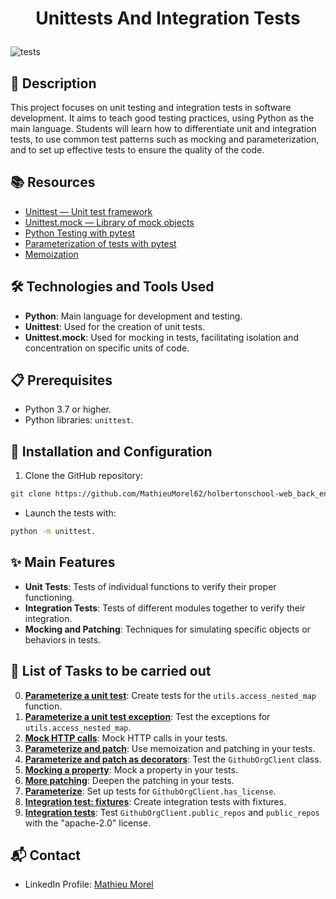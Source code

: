 # <p align="center">Unittests And Integration Tests</p>

![tests](https://github.com/MathieuMorel62/holbertonschool-web_back_end/assets/113856302/0507cc44-fe8b-4caa-a174-d90e43f8c507)

## 📝 Description
This project focuses on unit testing and integration tests in software development. It aims to teach good testing practices, using Python as the main language. Students will learn how to differentiate unit and integration tests, to use common test patterns such as mocking and parameterization, and to set up effective tests to ensure the quality of the code.

## 📚 Resources
- [Unittest — Unit test framework](https://docs.python.org/3/library/unittest.html)
- [Unittest.mock — Library of mock objects](https://docs.python.org/3/library/unittest.mock.html)
- [Python Testing with pytest](https://stackoverflow.com/questions/11836436/how-to-mock-a-readonly-property-with-mock)
- [Parameterization of tests with pytest](https://pypi.org/project/parameterized/)
- [Memoization](https://en.wikipedia.org/wiki/Memoization)

## 🛠️ Technologies and Tools Used
- **Python**: Main language for development and testing.
- **Unittest**: Used for the creation of unit tests.
- **Unittest.mock**: Used for mocking in tests, facilitating isolation and concentration on specific units of code.

## 📋 Prerequisites
- Python 3.7 or higher.
- Python libraries: `unittest`.

## 🚀 Installation and Configuration

1. Clone the GitHub repository: 

```sh
git clone https://github.com/MathieuMorel62/holbertonschool-web_back_end/
```

- Launch the tests with: 

```sh
python -m unittest.
```

## ✨ Main Features
- **Unit Tests**: Tests of individual functions to verify their proper functioning.
- **Integration Tests**: Tests of different modules together to verify their integration.
- **Mocking and Patching**: Techniques for simulating specific objects or behaviors in tests.

## 📝 List of Tasks to be carried out
0. [**Parameterize a unit test**](https://github.com/MathieuMorel62/holbertonschool-web_back_end/blob/main/Unittests_and_integration_tests/test_utils.py): Create tests for the `utils.access_nested_map` function.
1. [**Parameterize a unit test exception**](https://github.com/MathieuMorel62/holbertonschool-web_back_end/blob/main/Unittests_and_integration_tests/test_utils.py): Test the exceptions for `utils.access_nested_map`.
2. [**Mock HTTP calls**](https://github.com/MathieuMorel62/holbertonschool-web_back_end/blob/main/Unittests_and_integration_tests/test_utils.py): Mock HTTP calls in your tests.
3. [**Parameterize and patch**](https://github.com/MathieuMorel62/holbertonschool-web_back_end/blob/main/Unittests_and_integration_tests/test_utils.py): Use memoization and patching in your tests.
4. [**Parameterize and patch as decorators**](https://github.com/MathieuMorel62/holbertonschool-web_back_end/blob/main/Unittests_and_integration_tests/test_client.py): Test the `GithubOrgClient` class.
5. [**Mocking a property**](https://github.com/MathieuMorel62/holbertonschool-web_back_end/blob/main/Unittests_and_integration_tests/test_client.py): Mock a property in your tests.
6. [**More patching**](https://github.com/MathieuMorel62/holbertonschool-web_back_end/blob/main/Unittests_and_integration_tests/test_client.py): Deepen the patching in your tests.
7. [**Parameterize**](https://github.com/MathieuMorel62/holbertonschool-web_back_end/blob/main/Unittests_and_integration_tests/test_client.py): Set up tests for `GithubOrgClient.has_license`.
8. [**Integration test: fixtures**](https://github.com/MathieuMorel62/holbertonschool-web_back_end/blob/main/Unittests_and_integration_tests/test_client.py): Create integration tests with fixtures.
9. [**Integration tests**](https://github.com/MathieuMorel62/holbertonschool-web_back_end/blob/main/Unittests_and_integration_tests/test_client.py): Test `GithubOrgClient.public_repos` and `public_repos` with the "apache-2.0" license.

## 📬 Contact
- LinkedIn Profile: [Mathieu Morel](https://www.linkedin.com/in/mathieu-morel-913b4a62/)
